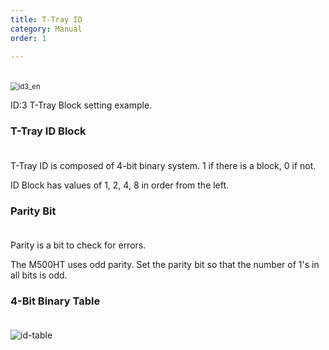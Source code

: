 ```yaml
---
title: T-Tray ID
category: Manual
order: 1

---
```


　  
<img src="https://user-images.githubusercontent.com/85915538/125054040-5c3d2180-e0d8-11eb-963b-6c7c2cb906e7.png" alt="id3_en" style="zoom:80%;" />

ID:3 T-Tray Block setting example.


### T-Tray ID Block
　  
T-Tray ID is composed of 4-bit binary system. 1 if there is a block, 0 if not.

ID Block has values of 1, 2, 4, 8 in order from the left.


### Parity Bit
　  
Parity is a bit to check for errors.

The M500HT uses odd parity. Set the parity bit so that the number of 1's in all bits is odd.


### 4-Bit Binary Table
　  
![id-table](https://user-images.githubusercontent.com/85915538/125050261-6826e480-e0d4-11eb-8f9c-1b7dcdac0b10.png)
